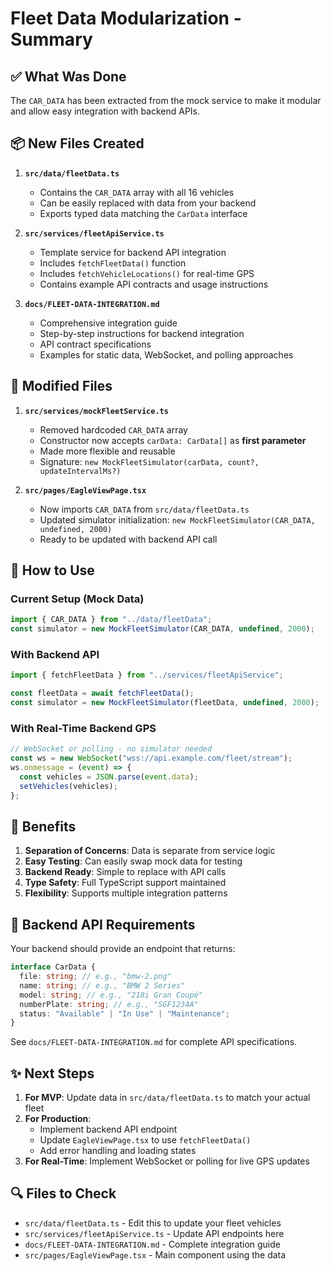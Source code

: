 # Fleet Data Modularization - Summary

## ✅ What Was Done

The `CAR_DATA` has been extracted from the mock service to make it modular and allow easy integration with backend APIs.

## 📦 New Files Created

1. **`src/data/fleetData.ts`**
   - Contains the `CAR_DATA` array with all 16 vehicles
   - Can be easily replaced with data from your backend
   - Exports typed data matching the `CarData` interface

2. **`src/services/fleetApiService.ts`**
   - Template service for backend API integration
   - Includes `fetchFleetData()` function
   - Includes `fetchVehicleLocations()` for real-time GPS
   - Contains example API contracts and usage instructions

3. **`docs/FLEET-DATA-INTEGRATION.md`**
   - Comprehensive integration guide
   - Step-by-step instructions for backend integration
   - API contract specifications
   - Examples for static data, WebSocket, and polling approaches

## 🔧 Modified Files

1. **`src/services/mockFleetService.ts`**
   - Removed hardcoded `CAR_DATA` array
   - Constructor now accepts `carData: CarData[]` as **first parameter**
   - Made more flexible and reusable
   - Signature: `new MockFleetSimulator(carData, count?, updateIntervalMs?)`

2. **`src/pages/EagleViewPage.tsx`**
   - Now imports `CAR_DATA` from `src/data/fleetData.ts`
   - Updated simulator initialization: `new MockFleetSimulator(CAR_DATA, undefined, 2000)`
   - Ready to be updated with backend API call

## 🚀 How to Use

### Current Setup (Mock Data)

```typescript
import { CAR_DATA } from "../data/fleetData";
const simulator = new MockFleetSimulator(CAR_DATA, undefined, 2000);
```

### With Backend API

```typescript
import { fetchFleetData } from "../services/fleetApiService";

const fleetData = await fetchFleetData();
const simulator = new MockFleetSimulator(fleetData, undefined, 2000);
```

### With Real-Time Backend GPS

```typescript
// WebSocket or polling - no simulator needed
const ws = new WebSocket("wss://api.example.com/fleet/stream");
ws.onmessage = (event) => {
  const vehicles = JSON.parse(event.data);
  setVehicles(vehicles);
};
```

## 🎯 Benefits

1. **Separation of Concerns**: Data is separate from service logic
2. **Easy Testing**: Can easily swap mock data for testing
3. **Backend Ready**: Simple to replace with API calls
4. **Type Safety**: Full TypeScript support maintained
5. **Flexibility**: Supports multiple integration patterns

## 📄 Backend API Requirements

Your backend should provide an endpoint that returns:

```typescript
interface CarData {
  file: string; // e.g., "bmw-2.png"
  name: string; // e.g., "BMW 2 Series"
  model: string; // e.g., "218i Gran Coupé"
  numberPlate: string; // e.g., "SGF1234A"
  status: "Available" | "In Use" | "Maintenance";
}
```

See `docs/FLEET-DATA-INTEGRATION.md` for complete API specifications.

## ✨ Next Steps

1. **For MVP**: Update data in `src/data/fleetData.ts` to match your actual fleet
2. **For Production**:
   - Implement backend API endpoint
   - Update `EagleViewPage.tsx` to use `fetchFleetData()`
   - Add error handling and loading states
3. **For Real-Time**: Implement WebSocket or polling for live GPS updates

## 🔍 Files to Check

- `src/data/fleetData.ts` - Edit this to update your fleet vehicles
- `src/services/fleetApiService.ts` - Update API endpoints here
- `docs/FLEET-DATA-INTEGRATION.md` - Complete integration guide
- `src/pages/EagleViewPage.tsx` - Main component using the data
